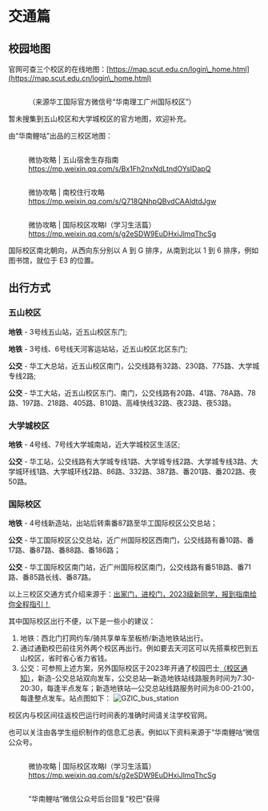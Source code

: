 # 交通篇

## 校园地图

官网可查三个校区的在线地图：[https://map.scut.edu.cn/login\_home.html](https://map.scut.edu.cn/login\_home.html)

<figure><img src=".gitbook/assets/GZIC_campus_map_2308.jpg" alt=""><figcaption><p>（来源华工国际官方微信号“华南理工广州国际校区”）</p></figcaption></figure>

暂未搜集到五山校区和大学城校区的官方地图，欢迎补充。

由“华南鲤咕”出品的三校区地图：

<figure><img src=".gitbook/assets/image (25).png" alt=""><figcaption><p>微协攻略 | 五山宿舍生存指南 <a href="https://mp.weixin.qq.com/s/Bx1Fh2nxNdLtndOYsIDapQ">https://mp.weixin.qq.com/s/Bx1Fh2nxNdLtndOYsIDapQ</a></p></figcaption></figure>

<figure><img src=".gitbook/assets/image (29).png" alt=""><figcaption><p>微协攻略 | 南校住行攻略 <a href="https://mp.weixin.qq.com/s/Q718QNhpQBvdCAAldtdJgw">https://mp.weixin.qq.com/s/Q718QNhpQBvdCAAldtdJgw</a></p></figcaption></figure>

<figure><img src=".gitbook/assets/image (30).png" alt=""><figcaption><p>微协攻略 | 国际校区攻略Ⅰ（学习生活篇）<a href="https://mp.weixin.qq.com/s/g2eSDW9EuDHxiJlmqThcSg">https://mp.weixin.qq.com/s/g2eSDW9EuDHxiJlmqThcSg</a></p></figcaption></figure>

国际校区南北朝向，从西向东分别以 A 到 G 排序，从南到北以 1 到 6 排序，例如图书馆，就位于 E3 的位置。

## 出行方式

### 五山校区

**地铁** - 3号线五山站，近五山校区东门;

**地铁** - 3号线、6号线天河客运站站，近五山校区北区东门;

**公交** - 华工大总站，近五山校区南门，公交线路有32路、230路、775路、大学城专线2路;

**公交** - 华工大站，近五山校区东门、南门，公交线路有20路、41路、78A路、78路、197路、218路、405路、B10路、高峰快线32路、夜23路、夜53路。

### 大学城校区

**地铁** - 4号线、7号线大学城南站，近大学城校区生活区;

**公交** - 华工站，公交线路有大学城专线1路、大学城专线2路、大学城专线3路、大学城环线1路、大学城环线2路、86路、332路、387路、番201路、番202路、夜50路。

### 国际校区

**地铁** - 4号线新造站，出站后转乘番87路至华工国际校区公交总站；

**公交** - 华工国际校区公交总站，近广州国际校区西南门，公交线路有番10路、番17路、番87路、番88路、番186路；

**公交** - 华工国际校区南门站，近广州国际校区南门，公交线路有番51B路、番71路、番85路长线、番87路。

以上三校区交通方式介绍来源于：[出家门，进校门，2023级新同学，报到指南给你全程指引！](https://mp.weixin.qq.com/s/zqO13kD-TKB6EOYyAKA4Uw)

其中国际校区出行不便，以下是一些小的建议：

1. 地铁：西北门打网约车/骑共享单车至板桥/新造地铁站出行。
2. 通过通勤校巴前往另外两个校区再出行。例如要去天河区可以先搭乘校巴到五山校区，省时省心省力省钱。
3. 公交：可参照上述方案，另外国际校区于2023年开通了校园巴士[（校区通知）](https://www2.scut.edu.cn/gzic/2023/0831/c30280a517336/page.htm)，新造-公交总站双向发车，公交总站—新造地铁站线路服务时间为7:30-20:30，每逢半点发车；新造地铁站—公交总站线路服务时间为8:00-21:00，每逢整点发车。站点图如下：
   ![GZIC_bus_station](.gitbook/assets/GZIC_bus_station.jpg)

校区内与校区间往返校巴运行时间表的准确时间请关注学校官网。

也可以关注由各学生组织制作的信息汇总表。例如以下资料来源于“华南鲤咕“微信公众号。

<figure><img src=".gitbook/assets/image (24).png" alt=""><figcaption><p>微协攻略 | 国际校区攻略Ⅰ（学习生活篇） <a href="https://mp.weixin.qq.com/s/g2eSDW9EuDHxiJlmqThcSg">https://mp.weixin.qq.com/s/g2eSDW9EuDHxiJlmqThcSg</a></p></figcaption></figure>

<figure><img src=".gitbook/assets/image (23).png" alt=""><figcaption><p>“华南鲤咕“微信公众号后台回复”校巴“获得</p></figcaption></figure>
